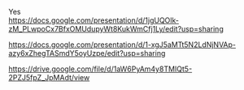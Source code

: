 Yes  
https://docs.google.com/presentation/d/1jgUQOlk-zM_PLwpoCx7BfxOMUdupyWt8KukWmCfj1Ly/edit?usp=sharing  

https://docs.google.com/presentation/d/1-xgJ5aMTt5N2LdNjNVAp-azy6xZhegTASmdY5oyUzpe/edit?usp=sharing  


https://drive.google.com/file/d/1aW6PyAm4y8TMIQt5-2PZJ5fpZ_JpMAdt/view

